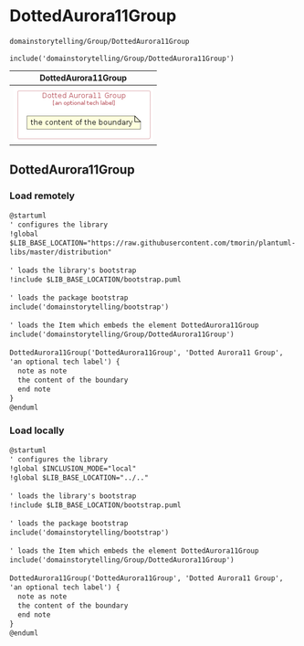 # DottedAurora11Group


```text
domainstorytelling/Group/DottedAurora11Group
```

```text
include('domainstorytelling/Group/DottedAurora11Group')
```



| DottedAurora11Group |
| :---: |
| ![illustration for DottedAurora11Group](../../domainstorytelling/Group/DottedAurora11Group.Local.png) |







## DottedAurora11Group

### Load remotely
```plantuml
@startuml
' configures the library
!global $LIB_BASE_LOCATION="https://raw.githubusercontent.com/tmorin/plantuml-libs/master/distribution"

' loads the library's bootstrap
!include $LIB_BASE_LOCATION/bootstrap.puml

' loads the package bootstrap
include('domainstorytelling/bootstrap')

' loads the Item which embeds the element DottedAurora11Group
include('domainstorytelling/Group/DottedAurora11Group')

DottedAurora11Group('DottedAurora11Group', 'Dotted Aurora11 Group', 'an optional tech label') {
  note as note
  the content of the boundary
  end note
}
@enduml
```

### Load locally
```plantuml
@startuml
' configures the library
!global $INCLUSION_MODE="local"
!global $LIB_BASE_LOCATION="../.."

' loads the library's bootstrap
!include $LIB_BASE_LOCATION/bootstrap.puml

' loads the package bootstrap
include('domainstorytelling/bootstrap')

' loads the Item which embeds the element DottedAurora11Group
include('domainstorytelling/Group/DottedAurora11Group')

DottedAurora11Group('DottedAurora11Group', 'Dotted Aurora11 Group', 'an optional tech label') {
  note as note
  the content of the boundary
  end note
}
@enduml
```

